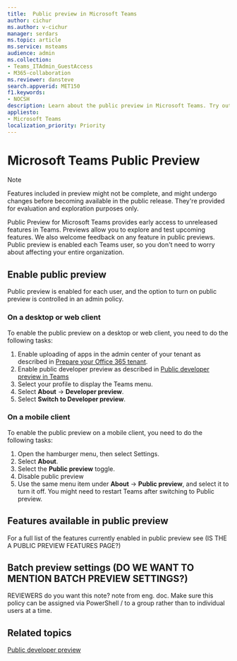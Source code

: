 ```yaml
---
title:  Public preview in Microsoft Teams
author: cichur
ms.author: v-cichur
manager: serdars
ms.topic: article
ms.service: msteams
audience: admin
ms.collection: 
- Teams_ITAdmin_GuestAccess
- M365-collaboration
ms.reviewer: dansteve
search.appverid: MET150
f1.keywords:
- NOCSH
description: Learn about the public preview in Microsoft Teams. Try out new features and provide feedback.
appliesto: 
- Microsoft Teams
localization_priority: Priority
---
```

# Microsoft Teams Public Preview

> [!NOTE]
> Features included in preview might not be complete, and might undergo changes before becoming available in the public release. They're provided for evaluation and exploration purposes only.

Public Preview for Microsoft Teams provides early access to unreleased features in Teams. Previews allow you to explore and test upcoming features. We also welcome feedback on any feature in public previews. Public preview is enabled each Teams user, so you don't need to worry about affecting your entire organization.

## Enable public preview

Public preview is enabled for each user, and the option to turn on public preview is controlled in an admin policy.

### On a desktop or web client

To enable the public preview on a desktop or web client, you need to do the following tasks:

1. Enable uploading of apps in the admin center of your tenant as described in [Prepare your Office 365 tenant](https://docs.microsoft.com/microsoftteams/platform/concepts/build-and-test/prepare-your-o365-tenant).
2. Enable public developer preview as described in [Public developer preview in Teams](https://docs.microsoft.com/microsoftteams/platform/resources/dev-preview/developer-preview-intro)
3. Select your profile to display the Teams menu.
4. Select **About** → **Developer preview**.
5. Select **Switch to Developer preview**.

### On a mobile client

To enable the public preview on a mobile client, you need to do the following tasks:

1. Open the hamburger menu, then select Settings.
2. Select **About**.
3. Select the **Public preview** toggle.
4. Disable public preview
5. Use the same menu item under **About** → **Public preview**, and select it to turn it off.
You might need to restart Teams after switching to Public preview.

## Features available in public preview

For a full list of the features currently enabled in public preview see (IS THE A PUBLIC PREVIEW FEATURES PAGE?)

## Batch preview settings (DO WE WANT TO MENTION BATCH PREVIEW SETTINGS?)

REVIEWERS do you want this note? note from eng. doc. Make sure this policy can be assigned via PowerShell / to a group rather than to individual users at a time.

## Related topics

[Public developer preview](https://docs.microsoft.com/microsoftteams/platform/resources/dev-preview/developer-preview-intro)
